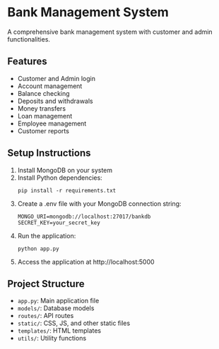 # Bank Management System

A comprehensive bank management system with customer and admin functionalities.

## Features

- Customer and Admin login
- Account management
- Balance checking
- Deposits and withdrawals
- Money transfers
- Loan management
- Employee management
- Customer reports

## Setup Instructions

1. Install MongoDB on your system
2. Install Python dependencies:
   ```
   pip install -r requirements.txt
   ```
3. Create a .env file with your MongoDB connection string:
   ```
   MONGO_URI=mongodb://localhost:27017/bankdb
   SECRET_KEY=your_secret_key
   ```
4. Run the application:
   ```
   python app.py
   ```
5. Access the application at http://localhost:5000

## Project Structure

- `app.py`: Main application file
- `models/`: Database models
- `routes/`: API routes
- `static/`: CSS, JS, and other static files
- `templates/`: HTML templates
- `utils/`: Utility functions 